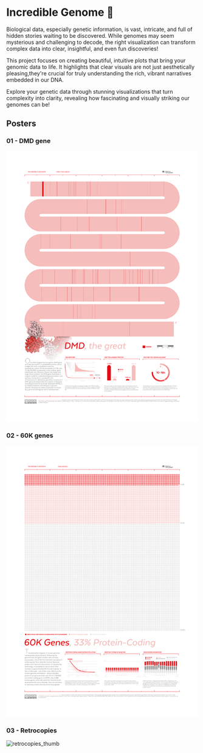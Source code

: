 # Incredible Genome 🧬

Biological data, especially genetic information, is vast, intricate, and full of hidden stories waiting to be discovered. While genomes may seem mysterious and challenging to decode, the right visualization can transform complex data into clear, insightful, and even fun discoveries!

This project focuses on creating beautiful, intuitive plots that bring your genomic data to life. It highlights that clear visuals are not just aesthetically pleasing,they're crucial for truly understanding the rich, vibrant narratives embedded in our DNA.

Explore your genetic data through stunning visualizations that turn complexity into clarity, revealing how fascinating and visually striking our genomes can be!

## Posters

### 01 - DMD gene
![dmd_thumb](thumbs/01_dmd_gene.png)

### 02 - 60K genes
![60kprotein_thumb](thumbs/02_60k_genes.png)

### 03 - Retrocopies
![retrocopies_thumb](thumbs/03_retrocopies.png)

